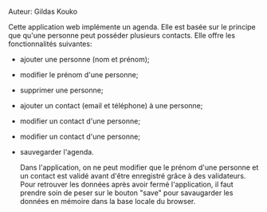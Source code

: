 Auteur: Gildas Kouko

  Cette application web implémente un agenda. Elle est basée sur le principe que qu'une personne peut posséder plusieurs
 contacts. Elle offre les fonctionnalités suivantes:
- ajouter une personne (nom et  prénom);
- modifier le prénom d'une personne;
- supprimer une personne;
- ajouter un contact (email et téléphone) à une personne;
- modifier un contact d'une personne;
- modifier un contact d'une personne;
- sauvegarder l'agenda.

  Dans l'application, on ne peut modifier que le prénom d'une personne et un contact est validé avant d'être enregistré 
grâce à des validateurs. Pour retrouver les données après avoir fermé l'application, il faut prendre soin de peser sur
 le bouton "save" pour savaugarder les données en mémoire dans la base locale du browser.
 
